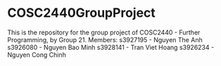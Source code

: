 # COSC2440GroupProject
This is the repository for the group project of COSC2440 - Further Programming, by Group 21.
Members:
s3927195 - Nguyen The Anh
s3926080 - Nguyen Bao Minh
s3928141 - Tran Viet Hoang
s3926234 - Nguyen Cong Chinh
